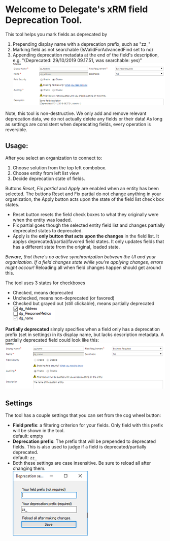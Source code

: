# Welcome to Delegate's xRM field Deprecation Tool.

This tool helps you mark fields as deprecated by
1. Prepending display name with a deprecation prefix, such as "zz_"
2. Marking field as not searchable (IsValidForAdvancedFind set to no)
3. Appending deprecation metadata at the end of the field's description,    <br />e.g. "(Deprecated: 29/10/2019 09.17.51, was searchable: yes)"
![Deprecated plugin](images/deprecated_field.png)

Note, this tool is non-destructive.
We only add and remove relevant deprecation data, we do not actually delete any fields or their data! As long as settings are consistent when deprecating fields, every operation is reversible.


## Usage:
After you select an organization to connect to:
1. Choose solution from the top left combobox.
2. Choose entity from left list view
3. Decide deprecation state of fields.

Buttons *Reset*, *Fix partial* and *Apply* are enabled when an entity has been selected. The buttons Reset and Fix partial do not change anything in your organization, the Apply button acts upon the state of the field list check box states.
- Reset button resets the field check boxes to what they originally were when the entity was loaded.
- Fix partial goes though the selected entity field list and changes partially deprecated states to deprecated.
- Apply is the **only button that acts upon the changes** in the field list. It applys deprecated/partial/favored field states. It only updates fields that has a different state from the original, loaded state.

*Beware, that there's no active synchronization between the UI and your organization. If a field changes state while you're applying changes, errors might occour!* Reloading all when field changes happen should get around this. 

The tool uses 3 states for checkboxes
- Checked, means deprecated
- Unchecked, means non-deprecated (or favored)
- Checked but grayed out (still clickable), means partially deprecated
<br />![Deprecation states](images/deprecation_states.png)

**Partially deprecated** simply specifies when a field only has a deprecation prefix (set in settings) in its display name, 
but lacks description metadata. A partially deprecated field could look like this:
![Deprecated plugin](images/partially_deprecated_field.png)


## Settings
The tool has a couple settings that you can set from the cog wheel button:
- **Field prefix**: a filtering criterion for your fields. Only field with this prefix will be shown in the tool.
<br/> default: empty
- **Deprecation prefix**: The prefix that will be prepended to deprecated fields. This is also used to judge if a field is deprecated/partially deprecated. 
<br/> default: `zz_`
- Both these settings are case insensitive. Be sure to reload all after changing them.
<br />![Deprecation settings default values](images/deprecation_settings.png)